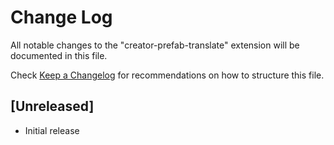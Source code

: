 # Change Log

All notable changes to the "creator-prefab-translate" extension will be documented in this file.

Check [Keep a Changelog](http://keepachangelog.com/) for recommendations on how to structure this file.

## [Unreleased]

- Initial release